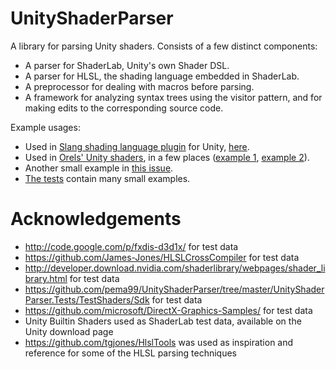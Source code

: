 # UnityShaderParser
A library for parsing Unity shaders. Consists of a few distinct components:
- A parser for ShaderLab, Unity's own Shader DSL.
- A parser for HLSL, the shading language embedded in ShaderLab.
- A preprocessor for dealing with macros before parsing.
- A framework for analyzing syntax trees using the visitor pattern, and for making edits to the corresponding source code.

Example usages:
- Used in [Slang shading language plugin](https://github.com/pema99/slangunityplugin) for Unity, [here](https://github.com/pema99/SlangUnityPlugin/blob/master/Editor/Scripts/SlangShaderImporter.cs#L39-L537).
- Used in [Orels' Unity shaders](https://github.com/orels1/orels-Unity-Shaders), in a few places ([example 1](https://github.com/orels1/orels-Unity-Shaders/blob/3ee6a786af8720c6e5f62383a34433844f6f7ac5/Packages/sh.orels.shaders.generator/Editor/ShaderAnalyzers.cs), [example 2](https://github.com/orels1/orels-Unity-Shaders/blob/3ee6a786af8720c6e5f62383a34433844f6f7ac5/Packages/sh.orels.shaders.generator/Editor/ShaderBlockValidations.cs)).
- Another small example in [this issue](https://github.com/pema99/UnityShaderParser/issues/3#issuecomment-2305855379).
- [The tests](https://github.com/pema99/UnityShaderParser/tree/master/UnityShaderParser.Tests) contain many small examples.

# Acknowledgements
- http://code.google.com/p/fxdis-d3d1x/ for test data
- https://github.com/James-Jones/HLSLCrossCompiler for test data
- http://developer.download.nvidia.com/shaderlibrary/webpages/shader_library.html for test data
- https://github.com/pema99/UnityShaderParser/tree/master/UnityShaderParser.Tests/TestShaders/Sdk for test data
- https://github.com/microsoft/DirectX-Graphics-Samples/ for test data
- Unity Builtin Shaders used as ShaderLab test data, available on the Unity download page
- https://github.com/tgjones/HlslTools was used as inspiration and reference for some of the HLSL parsing techniques
